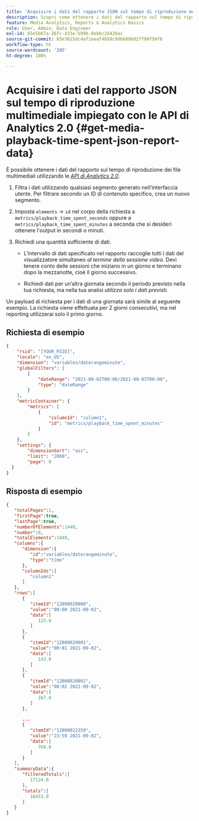 ```yaml
---
title: 'Acquisire i dati del rapporto JSON sul tempo di riproduzione multimediale impiegato con le API di Analytics 2.0 '
description: Scopri come ottenere i dati del rapporto sul tempo di riproduzione dei contenuti multimediali impiegato utilizzando le API di Analytics 2.0. Visualizza una richiesta e una risposta di esempio.
feature: Media Analytics, Reports & Analytics Basics
role: User, Admin, Data Engineer
exl-id: 65e5b67a-26fc-433e-b99b-0ebbc24428ac
source-git-commit: 65e3615dc4af1eeaf4b58c9db6896d2ff90f56f6
workflow-type: ht
source-wordcount: '205'
ht-degree: 100%

---
```


# Acquisire i dati del rapporto JSON sul tempo di riproduzione multimediale impiegato con le API di Analytics 2.0 {#get-media-playback-time-spent-json-report-data}

È possibile ottenere i dati del rapporto sul tempo di riproduzione dei file multimediali utilizzando le [_*API di Analytics 2.0*_](https://www.adobe.io/apis/experiencecloud/analytics/docs.html).

1. Filtra i dati utilizzando qualsiasi segmento generato nell’interfaccia utente. Per filtrare secondo un ID di contenuto specifico, crea un nuovo segmento.
1. Imposta `elements` -> `id` nel corpo della richiesta a `metrics/playback_time_spent_seconds` oppure a `metrics/playback_time_spent_minutes` a seconda che si desideri ottenere l&#39;output in secondi o minuti.
1. Richiedi una quantità sufficiente di dati.

   * L’intervallo di dati specificato nel rapporto raccoglie tutti i dati del visualizzatore simultaneo _al termine della sessione video._
Devi tenere conto delle sessioni che iniziano in un giorno e terminano dopo la mezzanotte, cioè il giorno successivo.

   * Richiedi dati per un’altra giornata secondo il periodo previsto nella tua richiesta, ma nella tua analisi _*utilizza solo i dati previsti.*_

Un payload di richiesta per i dati di una giornata sarà simile al seguente esempio. La richiesta viene effettuata per 2 giorni consecutivi, ma nel reporting utilizzerai solo il primo giorno.

## Richiesta di esempio

```json
{
    "rsid": "[YOUR_RSID]",
    "locale": "en_US",
    "dimension": "variables/daterangeminute",
    "globalFilters": [
        {
            "dateRange": "2021-09-02T00:00/2021-09-03T00:00",
            "type": "dateRange"
        }
    ],
    "metricContainer": {
        "metrics": [
            {
                "columnId": "column1",
                "id": "metrics/playback_time_spent_minutes"
            }
        ]
    },
    "settings": {
        "dimensionSort": "asc",
        "limit": "2000",
        "page": 0
  }
}
```

## Risposta di esempio

```JSON
{
   "totalPages":1,
   "firstPage":true,
   "lastPage":true,
   "numberOfElements":1440,
   "number":0,
   "totalElements":1440,
   "columns":{
      "dimension":{
         "id":"variables/daterangeminute",
         "type":"time"
      },
      "columnIds":[
         "column1"
      ]
   },
   "rows":[
      {
         "itemId":"12008020000",
         "value":"00:00 2021-09-02",
         "data":[
            123.0
         ]
      },
      {
         "itemId":"12008020001",
         "value":"00:01 2021-09-02",
         "data":[
            143.0
         ]
      },
      {
         "itemId":"12008020002",
         "value":"00:02 2021-09-02",
         "data":[
            167.0
         ]
      },

      ...
      {
         "itemId":"12008022359",
         "value":"23:59 2021-09-02",
         "data":[
            768.0
         ]
      }
   ],
   "summaryData":{
      "filteredTotals":[
         17124.0
      ],
      "totals":[
         18453.0
      ]
   }
}
```


<!--
You can extract the Media Playback Time Spent report data using the Experience Cloud API Explorer as follows.

1. Navigate to: [https://www.adobe.io.](https://www.adobe.io)
1. Select and enter the following information in the API Explorer form:

    * **API -** Select "Report".
    * **Method -** Select "Queue".
    * **Environment -** Select your data center.
    * Request JSON - Specify the following:

        * `reportSuiteID` - For info on reports suites: [Report Suites](https://experienceleague.adobe.com/docs/analytics/admin/manage-report-suites/report-suites-admin.html)

        * `dateTo` - End date of the report.         

          >[!NOTE]
          >
          >The maximum time period supported is two days.

        * `dateFrom` - Start date of the report.
        * `elements : id` - Set to `"videoconcurrentviewers"`

        * `elements : top` - Specify the number of entries to be returned.

      Sample request body:

      ```    
      {
          "reportDescription": {
              "reportSuiteID": "[Your Report Suite ID]",
              "dateTo": "2017-09-07",
              "dateFrom": "2017-09-07"
              "metrics": [
                  {
                      "id": "instances"
                  }
              ],
              "elements": [
                  {
                      "id": "videoconcurrentviewers",
                      "top": 2880
                  }
              ]
              "locale": "en_US"
          }
      }

      ```

      >[!TIP]
      >
      >Some sessions are ended on the next day, and at that point the data will be available for reporting. In that case the best approach is to select 2 days (2880 minutes) of data, and use only the data for the first day (1440 minutes).

1. Click **Get Response**.

   In the Response field, you should get a `reportID`.
1. In the form, change **Method** to "Get".
1. Enter the value of the `reportID` you received in Step 3, and click **Get Response**.

   The Media Playback Time Spent report data, in JSON format, is presented in the Response field.

   For example:

   ![](assets/api_helper_2.png)

   ![](assets/api_helper_1.png)

-->
